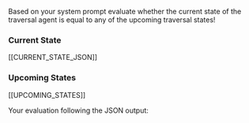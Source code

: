 Based on your system prompt evaluate whether the current state of the traversal agent is equal to any of the upcoming traversal states!

### Current State

[[CURRENT_STATE_JSON]]


### Upcoming States

[[UPCOMING_STATES]]

Your evaluation following the JSON output: